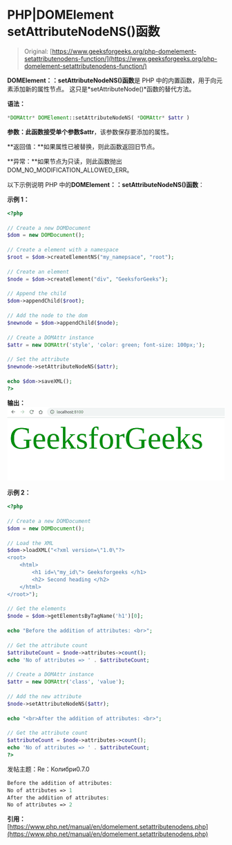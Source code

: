 # PHP|DOMElement setAttributeNodeNS()函数

> Original: [https://www.geeksforgeeks.org/php-domelement-setattributenodens-function/](https://www.geeksforgeeks.org/php-domelement-setattributenodens-function/)

**DOMElement：：setAttributeNodeNS()函数**是 PHP 中的内置函数，用于向元素添加新的属性节点。 这只是*setAttributeNode()*函数的替代方法。

**语法：**

```php
*DOMAttr* DOMElement::setAttributeNodeNS( *DOMAttr* $attr )
```

**参数：**此函数接受单个参数**$attr**，该参数保存要添加的属性。

**返回值：**如果属性已被替换，则此函数返回旧节点。

**异常：**如果节点为只读，则此函数抛出 DOM_NO_MODIFICATION_ALLOWED_ERR。

以下示例说明 PHP 中的**DOMElement：：setAttributeNodeNS()函数**：

**示例 1：**

```php
<?php

// Create a new DOMDocument
$dom = new DOMDocument();

// Create a element with a namespace
$root = $dom->createElementNS("my_namepsace", "root");

// Create an element
$node = $dom->createElement("div", "GeeksforGeeks");

// Append the child
$dom->appendChild($root);

// Add the node to the dom
$newnode = $dom->appendChild($node);

// Create a DOMAttr instance
$attr = new DOMAttr('style', 'color: green; font-size: 100px;');

// Set the attribute
$newnode->setAttributeNodeNS($attr);

echo $dom->saveXML();
?>
```

**输出：**
![](img/9db7dfbc8f4a76dfc4a254071af4688f.png)

**示例 2：**

```php
<?php

// Create a new DOMDocument
$dom = new DOMDocument();

// Load the XML
$dom->loadXML("<?xml version=\"1.0\"?>
<root>
    <html>
        <h1 id=\"my_id\"> Geeksforgeeks </h1>
        <h2> Second heading </h2>
    </html>
</root>");

// Get the elements
$node = $dom->getElementsByTagName('h1')[0];

echo "Before the addition of attributes: <br>";

// Get the attribute count
$attributeCount = $node->attributes->count();
echo 'No of attributes => ' . $attributeCount;

// Create a DOMAttr instance
$attr = new DOMAttr('class', 'value');

// Add the new attribute
$node->setAttributeNodeNS($attr);

echo "<br>After the addition of attributes: <br>";

// Get the attribute count
$attributeCount = $node->attributes->count();
echo 'No of attributes => ' . $attributeCount;
?>
```

发帖主题：Re：Колибри0.7.0

```php
Before the addition of attributes:
No of attributes => 1
After the addition of attributes:
No of attributes => 2
```

**引用：**[https://www.php.net/manual/en/domelement.setattributenodens.php](https://www.php.net/manual/en/domelement.setattributenodens.php)